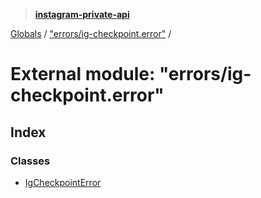 > **[instagram-private-api](../README.md)**

[Globals](../globals.md) / ["errors/ig-checkpoint.error"](_errors_ig_checkpoint_error_.md) /

# External module: "errors/ig-checkpoint.error"

## Index

### Classes

* [IgCheckpointError](../classes/_errors_ig_checkpoint_error_.igcheckpointerror.md)